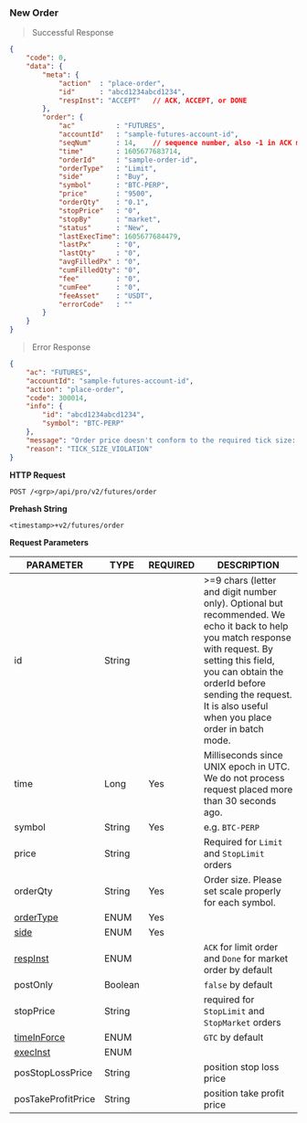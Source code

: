 ### New Order 

> Successful Response

```json
{
    "code": 0,
    "data": {
        "meta": {
            "action"  : "place-order",
            "id"      : "abcd1234abcd1234",
            "respInst": "ACCEPT"   // ACK, ACCEPT, or DONE
        },
        "order": {
            "ac"          : "FUTURES",
            "accountId"   : "sample-futures-account-id",
            "seqNum"      : 14,    // sequence number, also -1 in ACK mode
            "time"        : 1605677683714,
            "orderId"     : "sample-order-id",
            "orderType"   : "Limit",
            "side"        : "Buy",
            "symbol"      : "BTC-PERP",
            "price"       : "9500",
            "orderQty"    : "0.1",
            "stopPrice"   : "0",
            "stopBy"      : "market",
            "status"      : "New",
            "lastExecTime": 1605677684479,
            "lastPx"      : "0",
            "lastQty"     : "0",
            "avgFilledPx" : "0",
            "cumFilledQty": "0",
            "fee"         : "0",
            "cumFee"      : "0",
            "feeAsset"    : "USDT",
            "errorCode"   : ""
        }
    }
}
```

> Error Response

```json
{
    "ac": "FUTURES",
    "accountId": "sample-futures-account-id",
    "action": "place-order",
    "code": 300014,
    "info": {
        "id": "abcd1234abcd1234",
        "symbol": "BTC-PERP"
    },
    "message": "Order price doesn't conform to the required tick size: 1",
    "reason": "TICK_SIZE_VIOLATION"
}
```

**HTTP Request**

`POST /<grp>/api/pro/v2/futures/order`

**Prehash String**

`<timestamp>+v2/futures/order`

**Request Parameters**

PARAMETER                                   | TYPE      | REQUIRED | DESCRIPTION
------------------------------------------- |---------- | -------- | ---------------
id                                          | String    |          | >=9 chars (letter and digit number only). Optional but recommended. We echo it back to help you match response with request. By setting this field, you can obtain the orderId before sending the request. It is also useful when you place order in batch mode.
time                                        | Long      | Yes      | Milliseconds since UNIX epoch in UTC. We do not process request placed more than 30 seconds ago.
symbol                                      | String    | Yes      | e.g. `BTC-PERP`
price                                       | String    |          | Required for `Limit` and `StopLimit` orders
orderQty                                    | String    | Yes      | Order size. Please set scale properly for each symbol.
[orderType](#order-type-ordertype)          | ENUM      | Yes      | 
[side](#side-side)                          | ENUM      | Yes      |
[respInst](#response-type-respinst)         | ENUM      |          | `ACK` for limit order and `Done` for market order by default
postOnly                                    | Boolean   |          | `false` by default
stopPrice                                   | String    |          | required for `StopLimit` and `StopMarket` orders
[timeInForce](#time-in-force-timeinforce)   | ENUM      |          | `GTC` by default
[execInst](#execution-instruction-execinst) | ENUM      |          | 
posStopLossPrice                            | String    |          | position stop loss price
posTakeProfitPrice                          | String    |          | position take profit price


